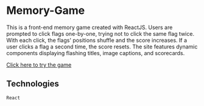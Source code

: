 # Memory-Game

This is a front-end memory game created with ReactJS. Users are prompted to click flags one-by-one, trying not to click the same flag twice. With each click, the flags' positions shuffle and the score increases. If a user clicks a flag a second time, the score resets. The site features dynamic components displaying flashing titles, image captions, and scorecards.

[Click here to try the game](https://test-your-memory.herokuapp.com/)

## Technologies

```React```